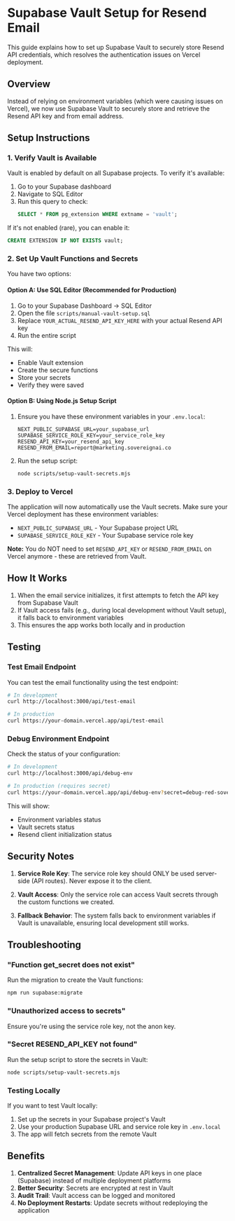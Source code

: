 # Supabase Vault Setup for Resend Email

This guide explains how to set up Supabase Vault to securely store Resend API credentials, which resolves the authentication issues on Vercel deployment.

## Overview

Instead of relying on environment variables (which were causing issues on Vercel), we now use Supabase Vault to securely store and retrieve the Resend API key and from email address.

## Setup Instructions

### 1. Verify Vault is Available

Vault is enabled by default on all Supabase projects. To verify it's available:

1. Go to your Supabase dashboard
2. Navigate to SQL Editor
3. Run this query to check:
   ```sql
   SELECT * FROM pg_extension WHERE extname = 'vault';
   ```
   
If it's not enabled (rare), you can enable it:
```sql
CREATE EXTENSION IF NOT EXISTS vault;
```

### 2. Set Up Vault Functions and Secrets

You have two options:

#### Option A: Use SQL Editor (Recommended for Production)

1. Go to your Supabase Dashboard → SQL Editor
2. Open the file `scripts/manual-vault-setup.sql`
3. Replace `YOUR_ACTUAL_RESEND_API_KEY_HERE` with your actual Resend API key
4. Run the entire script

This will:
- Enable Vault extension
- Create the secure functions
- Store your secrets
- Verify they were saved

#### Option B: Using Node.js Setup Script

1. Ensure you have these environment variables in your `.env.local`:
   ```
   NEXT_PUBLIC_SUPABASE_URL=your_supabase_url
   SUPABASE_SERVICE_ROLE_KEY=your_service_role_key
   RESEND_API_KEY=your_resend_api_key
   RESEND_FROM_EMAIL=report@marketing.sovereignai.co
   ```

2. Run the setup script:
   ```bash
   node scripts/setup-vault-secrets.mjs
   ```

### 3. Deploy to Vercel

The application will now automatically use the Vault secrets. Make sure your Vercel deployment has these environment variables:

- `NEXT_PUBLIC_SUPABASE_URL` - Your Supabase project URL
- `SUPABASE_SERVICE_ROLE_KEY` - Your Supabase service role key

**Note:** You do NOT need to set `RESEND_API_KEY` or `RESEND_FROM_EMAIL` on Vercel anymore - these are retrieved from Vault.

## How It Works

1. When the email service initializes, it first attempts to fetch the API key from Supabase Vault
2. If Vault access fails (e.g., during local development without Vault setup), it falls back to environment variables
3. This ensures the app works both locally and in production

## Testing

### Test Email Endpoint

You can test the email functionality using the test endpoint:

```bash
# In development
curl http://localhost:3000/api/test-email

# In production
curl https://your-domain.vercel.app/api/test-email
```

### Debug Environment Endpoint

Check the status of your configuration:

```bash
# In development
curl http://localhost:3000/api/debug-env

# In production (requires secret)
curl https://your-domain.vercel.app/api/debug-env?secret=debug-red-sovereign-2024
```

This will show:
- Environment variables status
- Vault secrets status
- Resend client initialization status

## Security Notes

1. **Service Role Key**: The service role key should ONLY be used server-side (API routes). Never expose it to the client.

2. **Vault Access**: Only the service role can access Vault secrets through the custom functions we created.

3. **Fallback Behavior**: The system falls back to environment variables if Vault is unavailable, ensuring local development still works.

## Troubleshooting

### "Function get_secret does not exist"

Run the migration to create the Vault functions:
```bash
npm run supabase:migrate
```

### "Unauthorized access to secrets"

Ensure you're using the service role key, not the anon key.

### "Secret RESEND_API_KEY not found"

Run the setup script to store the secrets in Vault:
```bash
node scripts/setup-vault-secrets.mjs
```

### Testing Locally

If you want to test Vault locally:
1. Set up the secrets in your Supabase project's Vault
2. Use your production Supabase URL and service role key in `.env.local`
3. The app will fetch secrets from the remote Vault

## Benefits

1. **Centralized Secret Management**: Update API keys in one place (Supabase) instead of multiple deployment platforms
2. **Better Security**: Secrets are encrypted at rest in Vault
3. **Audit Trail**: Vault access can be logged and monitored
4. **No Deployment Restarts**: Update secrets without redeploying the application
